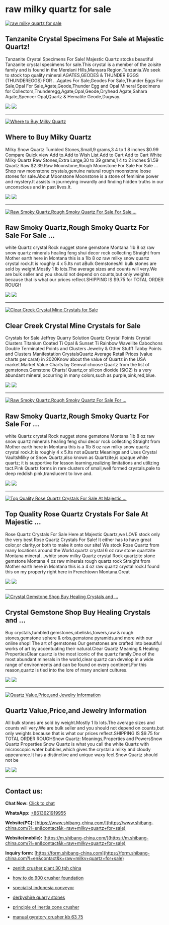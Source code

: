 # raw milky quartz for sale

<a href="https://swt.shibang-china.com/?l=en&img&k=raw+milky+quartz+for+sale" target="_blank">![raw milky quartz for sale](http://static.shibang-china.com/all-800x300/674.jpg)</a>

## Tanzanite Crystal Specimens For Sale at Majestic Quartz!
Tanzanite Crystal Specimens For Sale! Majestic Quartz stocks beautiful Tanzanite crystal specimens for sale.This crystal is a member of the zoisite family and is found in the Merelani Hills,Manyara Region,Tanzania.We seek to stock top quality mineral.AGATES,GEODES &amp; THUNDER EGGS (THUNDEREGGS) FOR …Agates For Sale,Geodes For Sale,Thunder Eggs For Sale,Opal For Sale,Agate,Geode,Thunder Egg and Opal Mineral Specimens for Collectors,Thunderegg,Agate,Opal,Geode,Dryhead Agate,Sahara Agate,Spencer Opal,Quartz &amp; Hematite Geode,Dugway.


<a href="https://whatsapp.shibangsoft.com/WhatsApp.php" target="_blank" title="WhatsApp">![](http://static.shibang-china.com/icon/whatsapp.png)</a> <a href="https://swt.shibang-china.com/?l=en&icon&k=raw+milky+quartz+for+sale" target="_blank">![](http://static.shibang-china.com/icon/chat-en.png)</a>

---

<a href="https://swt.shibang-china.com/?l=en&img&k=raw+milky+quartz+for+sale" target="_blank">![Where to Buy Milky Quartz](http://static.shibang-china.com/all-800x300/558.jpg)</a>

## Where to Buy Milky Quartz
Milky Snow Quartz Tumbled Stones,Small,9 grams,3 4 to 1 8 inches $0.99 Compare Quick view Add to.Add to Wish List Add to Cart Add to Cart White Milky Quartz Raw Stones,Extra Large,30 to 39 grams,1 4 to 2 inches $1.59 Quartz Raw $2.39.Raw Moonstone,Rough Moonstone For Sale For Sale …Shop raw moonstone crystals,genuine natural rough moonstone loose stones for sale.About Moonstone Moonstone is a stone of feminine power and mystery.It assists in journeying inwardly and finding hidden truths in our unconscious and in past lives.It.


<a href="https://whatsapp.shibangsoft.com/WhatsApp.php" target="_blank" title="WhatsApp">![](http://static.shibang-china.com/icon/whatsapp.png)</a> <a href="https://swt.shibang-china.com/?l=en&icon&k=raw+milky+quartz+for+sale" target="_blank">![](http://static.shibang-china.com/icon/chat-en.png)</a>

---

<a href="https://swt.shibang-china.com/?l=en&img&k=raw+milky+quartz+for+sale" target="_blank">![Raw Smoky Quartz,Rough Smoky Quartz For Sale For Sale …](http://static.shibang-china.com/all-800x300/113.jpg)</a>

## Raw Smoky Quartz,Rough Smoky Quartz For Sale For Sale …
white Quartz crystal Rock nugget stone gemstone Montana 1lb 8 oz raw snow quartz minerals healing feng shui decor rock collecting Straight from Mother earth here in Montana this is a 1lb 8 oz raw milky snow quartz crystal rock.It is roughly 4 x 5.Its not aBulk GemstonesAll bulk stones are sold by weight.Mostly 1 lb lots.The average sizes and counts will very.We are bulk seller and you should not depend on counts,but only weights because that is what our prices reflect.SHIPPING IS $9.75 for TOTAL ORDER ROUGH


<a href="https://whatsapp.shibangsoft.com/WhatsApp.php" target="_blank" title="WhatsApp">![](http://static.shibang-china.com/icon/whatsapp.png)</a> <a href="https://swt.shibang-china.com/?l=en&icon&k=raw+milky+quartz+for+sale" target="_blank">![](http://static.shibang-china.com/icon/chat-en.png)</a>

---

<a href="https://swt.shibang-china.com/?l=en&img&k=raw+milky+quartz+for+sale" target="_blank">![Clear Creek Crystal Mine Crystals for Sale](http://static.shibang-china.com/all-800x300/1198.jpg)</a>

## Clear Creek Crystal Mine Crystals for Sale
Crystals for Sale Jeffrey Quarry Solution Quartz Crystal Points Crystal Clusters Titanium Coated Ti Opal &amp; Sunset Ti Rainbow Wavellite Cabochons Double Terminated Points and Clusters Jewelry &amp; Other Stufff Tabby Points and Clusters Manifestation CrystalsQuartz Average Retail Prices (value charts per carat) in 2020Know about the value of Quartz in the USA market.Market Value Charts by Gemval choose Quartz from the list of gemstones.Gemstone Charts! Quartz,or silicon dioxide (SiO2) is a very abundant mineral,occurring in many colors,such as purple,pink,red,blue.


<a href="https://whatsapp.shibangsoft.com/WhatsApp.php" target="_blank" title="WhatsApp">![](http://static.shibang-china.com/icon/whatsapp.png)</a> <a href="https://swt.shibang-china.com/?l=en&icon&k=raw+milky+quartz+for+sale" target="_blank">![](http://static.shibang-china.com/icon/chat-en.png)</a>

---

<a href="https://swt.shibang-china.com/?l=en&img&k=raw+milky+quartz+for+sale" target="_blank">![Raw Smoky Quartz,Rough Smoky Quartz For Sale For …](http://static.shibang-china.com/all-800x300/883.jpg)</a>

## Raw Smoky Quartz,Rough Smoky Quartz For Sale For …
white Quartz crystal Rock nugget stone gemstone Montana 1lb 8 oz raw snow quartz minerals healing feng shui decor rock collecting Straight from Mother earth here in Montana this is a 1lb 8 oz raw milky snow quartz crystal rock.It is roughly 4 x 5.Its not aQuartz Meanings and Uses Crystal VaultsMilky or Snow Quartz,also known as Quartzite,is opaque white quartz; it is supportive for lesson learning,realizing limitations and utilizing tact.Pink Quartz forms in rare clusters of small,well formed crystals,pale to deep reddish pink,translucent to love and.


<a href="https://whatsapp.shibangsoft.com/WhatsApp.php" target="_blank" title="WhatsApp">![](http://static.shibang-china.com/icon/whatsapp.png)</a> <a href="https://swt.shibang-china.com/?l=en&icon&k=raw+milky+quartz+for+sale" target="_blank">![](http://static.shibang-china.com/icon/chat-en.png)</a>

---

<a href="https://swt.shibang-china.com/?l=en&img&k=raw+milky+quartz+for+sale" target="_blank">![Top Quality Rose Quartz Crystals For Sale At Majestic …](http://static.shibang-china.com/all-800x300/295.jpg)</a>

## Top Quality Rose Quartz Crystals For Sale At Majestic …
Rose Quartz Crystals For Sale Here at Majestic Quartz,we LOVE stock only the very best Rose Quartz Crystals For Sale! It either has to have great color,or clarity,or both to make it onto our site! We stock Rose Quartz from many locations around the World.quartz crystal 6 oz raw stone quartzite Montana mineral …white snow milky Quartz crystal Rock quartzite stone gemstone Montana 4 oz raw minerals rough quartz rock Straight from Mother earth here in Montana this is a 4 oz raw quartz crystal rock.I found this on my property right here in Frenchtown Montana.Great


<a href="https://whatsapp.shibangsoft.com/WhatsApp.php" target="_blank" title="WhatsApp">![](http://static.shibang-china.com/icon/whatsapp.png)</a> <a href="https://swt.shibang-china.com/?l=en&icon&k=raw+milky+quartz+for+sale" target="_blank">![](http://static.shibang-china.com/icon/chat-en.png)</a>

---

<a href="https://swt.shibang-china.com/?l=en&img&k=raw+milky+quartz+for+sale" target="_blank">![Crystal Gemstone Shop Buy Healing Crystals and …](http://static.shibang-china.com/all-800x300/838.jpg)</a>

## Crystal Gemstone Shop Buy Healing Crystals and …
Buy crystals,tumbled gemstones,obelisks,towers,raw &amp; rough stones,gemstone sphere &amp; orbs,gemstone pyramids,and more with our online shop! The art of gemstones Our gemstones are crafted into beautiful works of art by accentuating their natural.Clear Quartz Meaning &amp; Healing PropertiesClear quartz is the most iconic of the quartz family.One of the most abundant minerals in the world,clear quartz can develop in a wide range of environments and can be found on every continent.For this reason,quartz is tied into the lore of many ancient cultures.


<a href="https://whatsapp.shibangsoft.com/WhatsApp.php" target="_blank" title="WhatsApp">![](http://static.shibang-china.com/icon/whatsapp.png)</a> <a href="https://swt.shibang-china.com/?l=en&icon&k=raw+milky+quartz+for+sale" target="_blank">![](http://static.shibang-china.com/icon/chat-en.png)</a>

---

<a href="https://swt.shibang-china.com/?l=en&img&k=raw+milky+quartz+for+sale" target="_blank">![Quartz Value,Price,and Jewelry Information](http://static.shibang-china.com/all-800x300/956.jpg)</a>

## Quartz Value,Price,and Jewelry Information
All bulk stones are sold by weight.Mostly 1 lb lots.The average sizes and counts will very.We are bulk seller and you should not depend on counts,but only weights because that is what our prices reflect.SHIPPING IS $9.75 for TOTAL ORDER ROUGHSnow Quartz: Meanings,Properties and PowersSnow Quartz Properties Snow Quartz is what you call the white Quartz with microscopic water bubbles,which gives the crystal a milky and cloudy appearance.It has a distinctive and unique waxy feel.Snow Quartz should not be


<a href="https://whatsapp.shibangsoft.com/WhatsApp.php" target="_blank" title="WhatsApp">![](http://static.shibang-china.com/icon/whatsapp.png)</a> <a href="https://swt.shibang-china.com/?l=en&icon&k=raw+milky+quartz+for+sale" target="_blank">![](http://static.shibang-china.com/icon/chat-en.png)</a>

---
## Contact us:

**Chat Now:** [Click to chat](https://swt.shibang-china.com?l=en&contact&k=raw+milky+quartz+for+sale)

**WhatsApp:**  [+8613621919955](https://whatsapp.shibangsoft.com/WhatsApp.php)

**Website(PC):** [https://www.shibang-china.com/](https://www.shibang-china.com/?l=en&contact&k=raw+milky+quartz+for+sale)

**Website(mobile):** [https://m.shibang-china.com/](https://m.shibang-china.com/?l=en&contact&k=raw+milky+quartz+for+sale)

**Inquiry form:** [https://form.shibang-china.com](https://form.shibang-china.com?l=en&contact&k=raw+milky+quartz+for+sale)

* [zenith crusher plant 30 tph china](../128/zenith%20crusher%20plant%2030%20tph%20china.md)

* [how to do 900 crusher foundation](../138/how%20to%20do%20900%20crusher%20foundation.md)

* [specialist indonesia conveyor](../130/specialist%20indonesia%20conveyor.md)

* [derbyshire quarry stones](../128/derbyshire%20quarry%20stones.md)

* [principle of inertia cone crusher](../136/principle%20of%20inertia%20cone%20crusher.md)

* [manual gyratory crusher kb 63 75](../132/manual%20gyratory%20crusher%20kb%2063%2075.md)